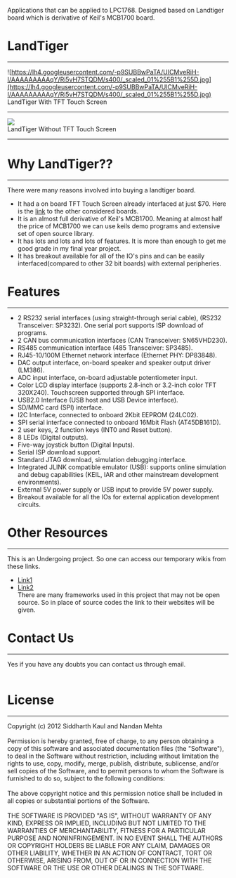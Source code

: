 Applications that can be applied to LPC1768. Designed based on Landtiger board which is derivative of Keil's MCB1700 board.

# LandTiger #

---

![https://lh4.googleusercontent.com/-p9SUBBwPaTA/UICMveRiH-I/AAAAAAAAAqY/Ri5vH7STQDM/s400/_scaled_01%255B1%255D.jpg](https://lh4.googleusercontent.com/-p9SUBBwPaTA/UICMveRiH-I/AAAAAAAAAqY/Ri5vH7STQDM/s400/_scaled_01%255B1%255D.jpg)
<br>
LandTiger With TFT Touch Screen<br>
<hr />
<img src='https://lh5.googleusercontent.com/-dP-IaNsoPZ4/UICM_5YlurI/AAAAAAAAAqg/wdn4k0fj_vE/s720/dsc09692%255B1%255D.jpg' />
<br>
LandTiger Without TFT Touch Screen<br>
<hr />

<h1>Why LandTiger??</h1>
<hr />
There were many reasons involved into buying a landtiger board.<br>
<ul><li>It had a on board TFT Touch Screen already interfaced at just $70. Here is the <a href='http://www.wayengineer.com/index.php?main_page=index&cPath=50_67'>link</a> to the other considered boards.<br>
</li><li>It is an almost full derivative of Keil's MCB1700. Meaning at almost half the price of MCB1700 we can use keils demo programs and extensive set of open source library.<br>
</li><li>It has lots and lots and lots of features. It is more than enough to get me good grade in my final year project.<br>
</li><li>It has breakout available for all of the IO's pins and can be easily interfaced(compared to other 32 bit boards) with external peripheries.</li></ul>

<h1>Features</h1>
<hr />
<ul><li>2 RS232 serial interfaces (using straight-through serial cable), (RS232 Transceiver: SP3232). One serial port supports ISP download of programs.<br>
</li><li>2 CAN bus communication interfaces (CAN Transceiver: SN65VHD230).<br>
</li><li>RS485 communication interface (485 Transceiver: SP3485).<br>
</li><li>RJ45-10/100M Ethernet network interface (Ethernet PHY: DP83848).<br>
</li><li>DAC output interface, on-board speaker and speaker output driver (LM386).<br>
</li><li>ADC input interface, on-board adjustable potentiometer input.<br>
</li><li>Color LCD display interface (supports 2.8-inch or 3.2-inch color TFT 320X240). Touchscreen supported through SPI interface.<br>
</li><li>USB2.0 Interface (USB host and USB Device interface).<br>
</li><li>SD/MMC card (SPI) interface.<br>
</li><li>I2C Interface, connected to onboard 2Kbit EEPROM (24LC02).<br>
</li><li>SPI serial interface connected to onboard 16Mbit Flash (AT45DB161D).<br>
</li><li>2 user keys, 2 function keys (INT0 and Reset button).<br>
</li><li>8 LEDs (Digital outputs).<br>
</li><li>Five-way joystick button (Digital Inputs).<br>
</li><li>Serial ISP download support.<br>
</li><li>Standard JTAG download, simulation debugging interface.<br>
</li><li>Integrated JLINK compatible emulator (USB): supports online simulation and debug capabilities (KEIL, IAR and other mainstream development environments).<br>
</li><li>External 5V power supply or USB input to provide 5V power supply.<br>
</li><li>Breakout available for all the IOs for external application development circuits.</li></ul>

<h1>Other Resources</h1>
<hr />
This is an Undergoing project. So one can access our temporary wikis from these links.<br>
<ul><li><a href='https://sites.google.com/site/projectfinale8thsem/'>Link1</a>
</li><li><a href='https://sites.google.com/site/projectfinalehardware/'>Link2</a>
<br>
There are many frameworks used in this project that may not be open source. So in place of source codes the link to their websites will be given.</li></ul>

<h1>Contact Us</h1>
<hr />
Yes if you have any doubts you can contact us through email.<br>
<br>
<h1>License</h1>
<hr />
Copyright (c) 2012 Siddharth Kaul and Nandan Mehta<br>
<br>
Permission is hereby granted, free of charge, to any person obtaining a copy of this software and associated documentation files (the "Software"), to deal in the Software without restriction, including without limitation the rights to use, copy, modify, merge, publish, distribute, sublicense, and/or sell copies of the Software, and to permit persons to whom the Software is furnished to do so, subject to the following conditions:<br>
<br>
The above copyright notice and this permission notice shall be included in all copies or substantial portions of the Software.<br>
<br>
THE SOFTWARE IS PROVIDED "AS IS", WITHOUT WARRANTY OF ANY KIND, EXPRESS OR IMPLIED, INCLUDING BUT NOT LIMITED TO THE WARRANTIES OF MERCHANTABILITY, FITNESS FOR A PARTICULAR PURPOSE AND NONINFRINGEMENT. IN NO EVENT SHALL THE AUTHORS OR COPYRIGHT HOLDERS BE LIABLE FOR ANY CLAIM, DAMAGES OR OTHER LIABILITY, WHETHER IN AN ACTION OF CONTRACT, TORT OR OTHERWISE, ARISING FROM, OUT OF OR IN CONNECTION WITH THE SOFTWARE OR THE USE OR OTHER DEALINGS IN THE SOFTWARE.